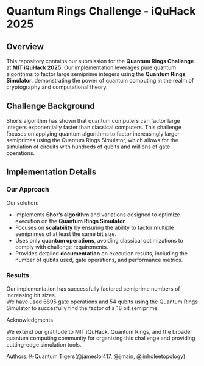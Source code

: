 # Quantum Rings Challenge - iQuHack 2025

## Overview
This repository contains our submission for the **Quantum Rings Challenge** at **MIT iQuHack 2025**. Our implementation leverages pure quantum algorithms to factor large semiprime integers using the **Quantum Rings Simulator**, demonstrating the power of quantum computing in the realm of cryptography and computational theory.

## Challenge Background
Shor’s algorithm has shown that quantum computers can factor large integers exponentially faster than classical computers. This challenge focuses on applying quantum algorithms to factor increasingly larger semiprimes using the Quantum Rings Simulator, which allows for the simulation of circuits with hundreds of qubits and millions of gate operations.

## Implementation Details

### Our Approach
Our solution:
- Implements **Shor’s algorithm** and variations designed to optimize execution on the **Quantum Rings Simulator**.
- Focuses on **scalability** by ensuring the ability to factor multiple semiprimes of at least the same bit size.
- Uses only **quantum operations**, avoiding classical optimizations to comply with challenge requirements.
- Provides detailed **documentation** on execution results, including the number of qubits used, gate operations, and performance metrics.

### Results

Our implementation has successfully factored semiprime numbers of increasing bit sizes.    
We have used 6895 gate operations and 54 qubits using the Quantum Rings Simulator to succesfully find the factor of a 18 bit semiprime.   
<!-- we just found 18 bits semiprime -->
<!-- The runtime for the search took about 637 seconds. -->


Acknowledgments

We extend our gratitude to MIT iQuHack, Quantum Rings, and the broader quantum computing community for organizing this challenge and providing cutting-edge simulation tools.

Authors: K-Quantum Tigers(@jameslol417, @jjmain, @jinholeetopology)
